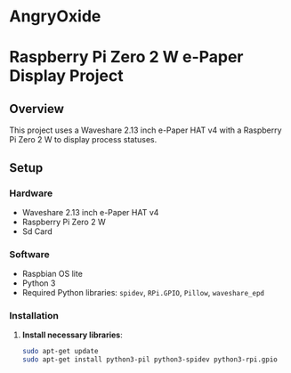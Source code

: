 # AngryOxide

# Raspberry Pi Zero 2 W e-Paper Display Project

## Overview
This project uses a Waveshare 2.13 inch e-Paper HAT v4 with a Raspberry Pi Zero 2 W to display process statuses.

## Setup

### Hardware
- Waveshare 2.13 inch e-Paper HAT v4
- Raspberry Pi Zero 2 W
- Sd Card 

### Software
- Raspbian OS lite
- Python 3
- Required Python libraries: `spidev`, `RPi.GPIO`, `Pillow`, `waveshare_epd`

### Installation
1. **Install necessary libraries**:
   ```sh
   sudo apt-get update
   sudo apt-get install python3-pil python3-spidev python3-rpi.gpio